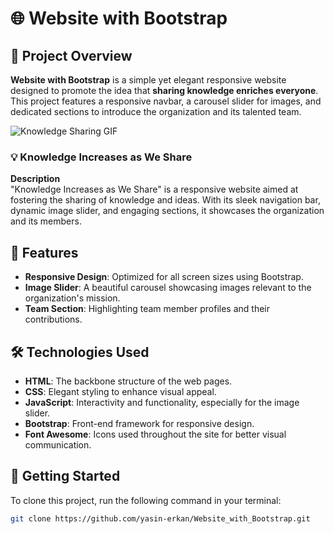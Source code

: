 # 🌐 Website with Bootstrap

## 📖 Project Overview

**Website with Bootstrap** is a simple yet elegant responsive website designed to promote the idea that **sharing knowledge enriches everyone**. This project features a responsive navbar, a carousel slider for images, and dedicated sections to introduce the organization and its talented team.

![Knowledge Sharing GIF](Website-with-Bootstrap-09.10.2024.gif)

### 💡 Knowledge Increases as We Share

**Description**  
"Knowledge Increases as We Share" is a responsive website aimed at fostering the sharing of knowledge and ideas. With its sleek navigation bar, dynamic image slider, and engaging sections, it showcases the organization and its members.



## 🌟 Features

- **Responsive Design**: Optimized for all screen sizes using Bootstrap.
- **Image Slider**: A beautiful carousel showcasing images relevant to the organization's mission.
- **Team Section**: Highlighting team member profiles and their contributions.

## 🛠️ Technologies Used

- **HTML**: The backbone structure of the web pages.
- **CSS**: Elegant styling to enhance visual appeal.
- **JavaScript**: Interactivity and functionality, especially for the image slider.
- **Bootstrap**: Front-end framework for responsive design.
- **Font Awesome**: Icons used throughout the site for better visual communication.

## 🚀 Getting Started

To clone this project, run the following command in your terminal:

```bash
git clone https://github.com/yasin-erkan/Website_with_Bootstrap.git
